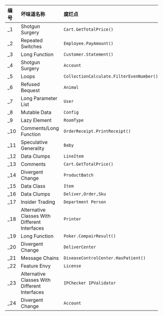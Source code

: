 | 编号 | 坏味道名称 | 腐烂点 |
|:-------------|:---------------|:-------------|
| _1 | Shotgun Surgery | `Cart.GetTotalPrice()` |
| _2 | Repeated Switches | `Employee.PayAmount()` |
| _3 | Long Function | `Customer.Statement()` |
| _4 | Shotgun Surgery | `Account` |
| _5 | Loops | `CollectionCalculate.FilterEvenNumber()` |
| _6 | Refused Bequest | `Animal` |
| _7 | Long Parameter List | `User` |
| _8 | Mutable Data | `Config` |
| _9 | Lazy Element | `RoomType` |
| _10 | Comments/Long Function | `OrderReceipt.PrintReceipt()` |
| _11 | Speculative Generality | `Baby` |
| _12 | Data Clumps | `LineItem` |
| _13 | Comments | `Cart.GetTotalPrice()` |
| _14 | Divergent Change | `ProductBatch` |
| _15 | Data Class | `Item` |
| _16 | Data Clumps | `Deliver,Order,Sku` |
| _17 | Insider Trading | `Department Person` |
| _18 | Alternative Classes With Different Interfaces | `Printer` |
| _19 | Long Function | `Poker.CompairResult()` |
| _20 | Divergent Change | `DeliverCenter` |
| _21 | Message Chains | `DiseaseControlCenter.HasPatient()` |
| _22 | Feature Envy | `License` |
| _23 | Alternative Classes With Different Interfaces | `IPChecker IPValidator` |
| _24 | Divergent Change | `Account` |